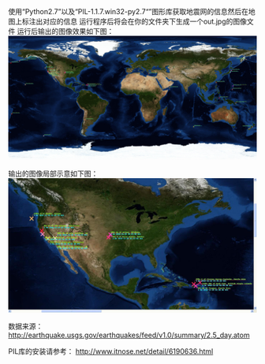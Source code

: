 使用“Python2.7”以及“PIL-1.1.7.win32-py2.7“”图形库获取地震网的信息然后在地图上标注出对应的信息
运行程序后将会在你的文件夹下生成一个out.jpg的图像文件
运行后输出的图像效果如下图：
![Image text](https://github.com/hxy513696765/Python-monitor-earthquake/blob/master/out.jpg?raw=true)

输出的图像局部示意如下图：
![Image text](https://github.com/hxy513696765/Python-monitor-earthquake/blob/master/Draw%20Point.JPG?raw=true)

数据来源：
http://earthquake.usgs.gov/earthquakes/feed/v1.0/summary/2.5_day.atom

PIL库的安装请参考：
http://www.itnose.net/detail/6190636.html


